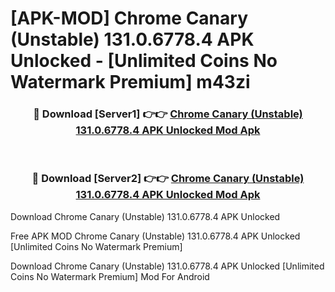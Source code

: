 # [APK-MOD] Chrome Canary (Unstable) 131.0.6778.4 APK Unlocked - [Unlimited Coins No Watermark Premium] m43zi



<div align="center">
<h3>🔴 Download [Server1] 👉👉 <a href="https://momento.my/?title=Chrome_Canary_(Unstable)_131.0.6778.4_APK_Unlocked">Chrome Canary (Unstable) 131.0.6778.4 APK Unlocked Mod Apk</a></h3><br>

<h3>🔴 Download [Server2] 👉👉 <a href="https://momento.my/?title=Chrome_Canary_(Unstable)_131.0.6778.4_APK_Unlocked">Chrome Canary (Unstable) 131.0.6778.4 APK Unlocked Mod Apk</a></h3>
</div>



Download Chrome Canary (Unstable) 131.0.6778.4 APK Unlocked 

Free APK MOD Chrome Canary (Unstable) 131.0.6778.4 APK Unlocked [Unlimited Coins No Watermark Premium]

Download Chrome Canary (Unstable) 131.0.6778.4 APK Unlocked [Unlimited Coins No Watermark Premium] Mod For Android
